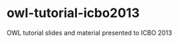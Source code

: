 owl-tutorial-icbo2013
=====================

OWL tutorial slides and material presented to ICBO 2013
